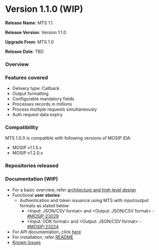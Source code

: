 # Version 1.1.0 (WIP)

**Release Name**: MTS 1.1

**Release Version**: Version 1.1.0

**Upgrade From**: MTS 1.0

**Release Date**: TBD

### Overview



### Features covered

* Delivery type: Callback
* Output formatting
* Configurable mandatory fields
* Processes records in millions
* Process multiple requests simultaneously
* Auth request data expiry\
  &#x20;

### Compatibility

MTS 1.0.0 is compatible with following versions of MOSIP IDA:

* MOSIP v1.1.5.x
* MOSIP v1.2.0.x

### Repositories released



### Documentation (WIP)

* For a basic overview, refer [architecture and high level design](https://docs.mosip.io/1.2.0/integrations/mosip-token-seeder)
* Functional **user stories**:
  * Authentication and token issuance using MTS with input/output formats as stated below:
    * \<Input: JSON/CSV format> and \<Output: JSON/CSV format> - [#MOSIP-23029](https://mosip.atlassian.net/browse/MOSIP-23029)
    * \<Input: ODK format> and \<Output: JSON/CSV format> - [#MOSIP-23224](https://mosip.atlassian.net/browse/MOSIP-23224)
* For API documentation, click [here](https://mosip.stoplight.io/docs/mosip-token-seeder/branches/main/sksp54oilqzun-mosip-token-seeder)
* For installation, refer [README](https://github.com/mosip/openg2p/blob/develop/mosip\_token\_seeder/README.md)
* [Known Issues](https://mosip.atlassian.net/issues/?filter=11025)
